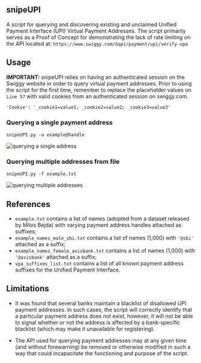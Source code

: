 ## snipeUPI

A script for querying and discovering existing and unclaimed Unified Payment Interface (UPI) Virtual Payment Addresses. The script primarily serves as a Proof of Concept for demonstrating the lack of rate limiting on the API located at: `https://www.swiggy.com/dapi/payment/upi/verify-vpa`

## Usage

**IMPORTANT:** snipeUPI relies on having an authenticated session on the Swiggy website in order to  query virtual payment addresses. Prior to using the script for the first time, remember to replace the placeholder values on `Line 57` with valid cookies from an authenticated session on swiggy.com.

    'Cookie': '_cookie1=value1; _cookie2=value2; _cookie3=value3'

### Querying a single payment address
    snipeUPI.py -a example@handle

![querying a single address](https://i.imgur.com/rqCTACx.png)

### Querying multiple addresses from file

    snipeUPI.py -f example.txt

![querying multiple addresses](https://i.imgur.com/frkfLRC.gif)
## References

 - `example.txt` contains a list of names (adopted from a dataset
   released by Milos Bejda) with varying payment address handles
   attached as suffixes;
 - `example_names_male_sbi.txt` contains a list of names (1,000) with
   `'@sbi'` attached as a suffix;
 - `example_names_female_axisbank.txt` contains a list of names (1,000)
   with `'@axisbank'` attached as a suffix;
 - `vpa_suffixes_list.txt` contains a list of all known payment address
   suffixes for the Unified Payment Interface.

## Limitations

 - It was found that several banks maintain a blacklist of disallowed UPI payment addresses. In such cases, the script will correctly identify that a particular payment address does not exist, however, it will not be able to signal whether or not the address is affected by a bank-specific blacklist (which may make it unavailable for registering).

 - The API  used for querying payment addresses may at any given time (and without forewarning) be removed or otherwise modified in such a way that could incapacitate the functioning and purpose of the script.
